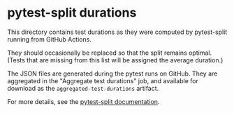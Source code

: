 # pytest-split durations

This directory contains test durations as they were computed by pytest-split
running from GitHub Actions.

They should occasionally be replaced so that the split remains optimal.
(Tests that are missing from this list will be assigned the average duration.)

The JSON files are generated during the pytest runs on GitHub.
They are aggregated in the "Aggregate test durations" job, and available for download as the `aggregated-test-durations` artifact.

For more details, see the
[pytest-split documentation](https://jerry-git.github.io/pytest-split/).
